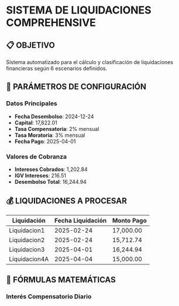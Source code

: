 # SISTEMA DE LIQUIDACIONES COMPREHENSIVE

## 📋 OBJETIVO
Sistema automatizado para el cálculo y clasificación de liquidaciones financieras según 6 escenarios definidos.

## 🔧 PARÁMETROS DE CONFIGURACIÓN

### Datos Principales
- **Fecha Desembolso**: 2024-12-24
- **Capital**: 17,822.01
- **Tasa Compensatoria**: 2% mensual
- **Tasa Moratoria**: 3% mensual  
- **Fecha Pago**: 2025-04-01

### Valores de Cobranza
- **Intereses Cobrados**: 1,202.84
- **IGV Intereses**: 216.51
- **Desembolso Total**: 16,244.94

## 💰 LIQUIDACIONES A PROCESAR

| Liquidación | Fecha Liquidación | Monto Pago |
|-------------|-------------------|------------|
| Liquidacion1 | 2025-02-24 | 17,000.00 |
| Liquidacion2 | 2025-02-24 | 15,712.74 |
| Liquidacion3 | 2025-04-01 | 16,244.94 |
| Liquidacion4A | 2025-04-04 | 15,000.00 |

## 🧮 FÓRMULAS MATEMÁTICAS

### Interés Compensatorio Diario
